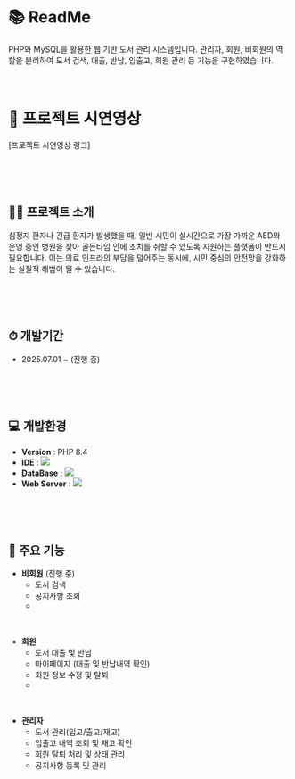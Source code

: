 # 📚 ReadMe
PHP와 MySQL을 활용한 웹 기반 도서 관리 시스템입니다.
관리자, 회원, 비회원의 역할을 분리하여
도서 검색, 대출, 반납, 입출고, 회원 관리 등 기능을 구현하였습니다.
<br><br><br>

# 🎥 프로젝트 시연영상

[프로젝트 시연영상 링크]

<br><br><br>

## 👨‍🏫 프로젝트 소개
 심정지 환자나 긴급 환자가 발생했을 때, 일반 시민이 실시간으로 가장 가까운 AED와 운영 중인 병원을 찾아 골든타임 안에 조치를 취할 수 있도록 지원하는 플랫폼이 반드시 필요합니다.
이는 의료 인프라의 부담을 덜어주는 동시에, 시민 중심의 안전망을 강화하는 실질적 해법이 될 수 있습니다.

<br><br><br>



## ⏱ 개발기간
- 2025.07.01 ~ (진행 중)

<br><br><br>



## 💻 개발환경
- **Version** : PHP 8.4
- **IDE** : <img src="https://img.shields.io/badge/vscode-1e97e8?style=for-the-badge&logo=vscode&logoColor=white"/>
- **DataBase** : <img src="https://img.shields.io/badge/mysql-4479A1?style=for-the-badge&logo=mysql&logoColor=white">
- **Web Server** : <img src="https://img.shields.io/badge/xampp-#FB7A24?style=for-the-badge&logo=xampp&logoColor=white">

<br><br><br>



## 📌 주요 기능
- **비회원** (진행 중)
  - 도서 검색 
  - 공지사항 조회
  - 
 <br>
 
- **회원**
  - 도서 대출 및 반납
  - 마이페이지 (대출 및 반납내역 확인)
  - 회원 정보 수정 및 탈퇴
  - 
<br>

- **관리자**
  - 도서 관리(입고/출고/재고)
  - 입출고 내역 조회 및 재고 확인
  - 회원 탈퇴 처리 및 상태 관리
  - 공지사항 등록 및 관리





